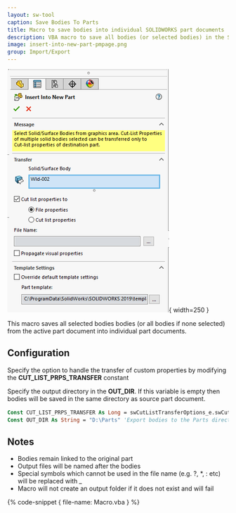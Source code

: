 ```yaml
---
layout: sw-tool
caption: Save Bodies To Parts
title: Macro to save bodies into individual SOLIDWORKS part documents
description: VBA macro to save all bodies (or selected bodies) in the SOLIDWORKS part document to individual files
image: insert-into-new-part-pmpage.png
group: Import/Export
---
```

![Insert Into New Part Property Manager Page](insert-into-new-part-pmpage.png){ width=250 }

This macro saves all selected bodies bodies (or all bodies if none selected) from the active part document into individual part documents.

## Configuration

Specify the option to handle the transfer of custom properties by modifying the **CUT_LIST_PRPS_TRANSFER** constant

Specify the output directory in the **OUT_DIR**. If this variable is empty then bodies will be saved in the same directory as source part document.

~~~ vb
Const CUT_LIST_PRPS_TRANSFER As Long = swCutListTransferOptions_e.swCutListTransferOptions_CutListProperties 'move properties to cut-lists
Const OUT_DIR As String = "D:\Parts" 'Export bodies to the Parts directory
~~~

## Notes

* Bodies remain linked to the original part
* Output files will be named after the bodies
* Special symbols which cannot be used in the file name (e.g. ?, \*, : etc) will be replaced with _
* Macro will not create an output folder if it does not exist and will fail

{% code-snippet { file-name: Macro.vba } %}